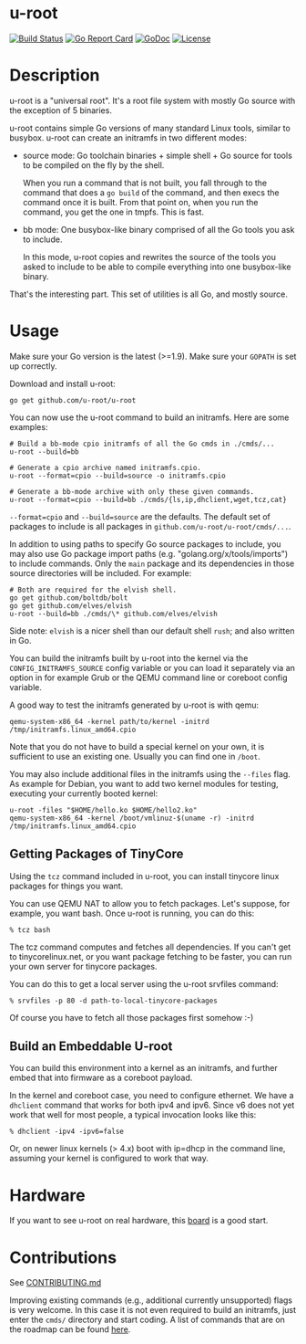 
u-root
======

[![Build Status](https://travis-ci.org/u-root/u-root.svg?branch=master)](https://travis-ci.org/u-root/u-root) [![Go Report Card](https://goreportcard.com/badge/github.com/u-root/u-root)](https://goreportcard.com/report/github.com/u-root/u-root) [![GoDoc](https://godoc.org/github.com/u-root/u-root?status.svg)](https://godoc.org/github.com/u-root/u-root) [![License](https://img.shields.io/badge/License-BSD%203--Clause-blue.svg)](https://github.com/u-root/u-root/blob/master/LICENSE)

# Description

u-root is a "universal root". It's a root file system with mostly Go source with the exception of 5 binaries.

u-root contains simple Go versions of many standard Linux tools, similar to
busybox. u-root can create an initramfs in two different modes:

 * source mode: Go toolchain binaries + simple shell + Go source for tools to be
                compiled on the fly by the shell.

   When you run a command that is not built, you fall through to the command
   that does a `go build` of the command, and then execs the command once it is
   built. From that point on, when you run the command, you get the one in
   tmpfs. This is fast.

 * bb mode: One busybox-like binary comprised of all the Go tools you ask to
            include.

   In this mode, u-root copies and rewrites the source of the tools you asked to
   include to be able to compile everything into one busybox-like binary.

That's the interesting part. This set of utilities is all Go, and mostly source.

# Usage

Make sure your Go version is the latest (>=1.9). Make sure your `GOPATH` is set
up correctly.

Download and install u-root:

```shell
go get github.com/u-root/u-root
```

You can now use the u-root command to build an initramfs. Here are some
examples:

```shell
# Build a bb-mode cpio initramfs of all the Go cmds in ./cmds/...
u-root --build=bb

# Generate a cpio archive named initramfs.cpio.
u-root --format=cpio --build=source -o initramfs.cpio

# Generate a bb-mode archive with only these given commands.
u-root --format=cpio --build=bb ./cmds/{ls,ip,dhclient,wget,tcz,cat}
```

`--format=cpio` and `--build=source` are the defaults. The default set of
packages to include is all packages in `github.com/u-root/u-root/cmds/...`.

In addition to using paths to specify Go source packages to include, you may
also use Go package import paths (e.g. "golang.org/x/tools/imports") to include
commands. Only the `main` package and its dependencies in those source
directories will be included. For example:

```shell
# Both are required for the elvish shell.
go get github.com/boltdb/bolt
go get github.com/elves/elvish
u-root --build=bb ./cmds/\* github.com/elves/elvish
```

Side note: `elvish` is a nicer shell than our default shell `rush`; and also
written in Go.

You can build the initramfs built by u-root into the kernel via the
`CONFIG_INITRAMFS_SOURCE` config variable or you can load it separately via an
option in for example Grub or the QEMU command line or coreboot config variable.

A good way to test the initramfs generated by u-root is with qemu:

```shell
qemu-system-x86_64 -kernel path/to/kernel -initrd /tmp/initramfs.linux_amd64.cpio
```

Note that you do not have to build a special kernel on your own, it is
sufficient to use an existing one. Usually you can find one in `/boot`.

You may also include additional files in the initramfs using the `--files` flag.
As example for Debian, you want to add two kernel modules for testing, executing
your currently booted kernel:

```shell
u-root -files "$HOME/hello.ko $HOME/hello2.ko"
qemu-system-x86_64 -kernel /boot/vmlinuz-$(uname -r) -initrd /tmp/initramfs.linux_amd64.cpio
```

## Getting Packages of TinyCore

Using the `tcz` command included in u-root, you can install tinycore linux
packages for things you want.

You can use QEMU NAT to allow you to fetch packages. Let's suppose, for
example, you want bash. Once u-root is running, you can do this:

```shell
% tcz bash
```

The tcz command computes and fetches all dependencies. If you can't get to
tinycorelinux.net, or you want package fetching to be faster, you can run your
own server for tinycore packages.

You can do this to get a local server using the u-root srvfiles command:

```shell
% srvfiles -p 80 -d path-to-local-tinycore-packages
```

Of course you have to fetch all those packages first somehow :-)

## Build an Embeddable U-root

You can build this environment into a kernel as an initramfs, and further
embed that into firmware as a coreboot payload.

In the kernel and coreboot case, you need to configure ethernet. We have a
`dhclient` command that works for both ipv4 and ipv6. Since v6 does not yet work
that well for most people, a typical invocation looks like this:

```shell
% dhclient -ipv4 -ipv6=false
```

Or, on newer linux kernels (> 4.x) boot with ip=dhcp in the command line,
assuming your kernel is configured to work that way.

# Hardware

If you want to see u-root on real hardware, this
[board](https://www.pcengines.ch/apu2.htm) is a good start.

# Contributions

See [CONTRIBUTING.md](CONTRIBUTING.md)

Improving existing commands (e.g., additional currently unsupported) flags is
very welcome. In this case it is not even required to build an initramfs, just
enter the `cmds/` directory and start coding. A list of commands that are on
the roadmap can be found [here](roadmap.md).
